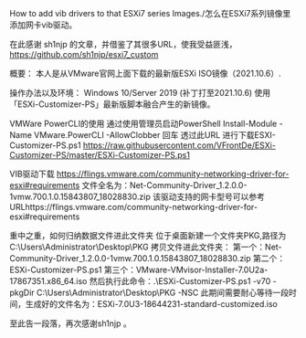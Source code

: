 How to add vib drivers to that ESXi7 series Images./怎么在ESXi7系列镜像里添加网卡vib驱动。

在此感谢 sh1njp  的文章，并借鉴了其很多URL，使我受益匪浅，https://github.com/sh1njp/esxi7_custom

概要：
本人是从VMware官网上面下载的最新版ESXi ISO镜像（2021.10.6）.

操作办法以及环境：
Windows 10/Server 2019 (补丁打至2021.10.6)  使用「ESXi-Customizer-PS」最新版脚本融合产生的新镜像。

VMWare PowerCLI的使用
通过使用管理员启动PowerShell
Install-Module -Name VMware.PowerCLI -AllowClobber 回车
透过此URL 进行下载ESXI-Customizer-PS.ps1       https://raw.githubusercontent.com/VFrontDe/ESXi-Customizer-PS/master/ESXi-Customizer-PS.ps1

VIB驱动下载
https://flings.vmware.com/community-networking-driver-for-esxi#requirements
文件全名为：Net-Community-Driver_1.2.0.0-1vmw.700.1.0.15843807_18028830.zip
该驱动支持的网卡型号可以参考URLhttps://flings.vmware.com/community-networking-driver-for-esxi#requirements

重中之重，如何归纳数据文件进此文件夹
位于桌面新建一个文件夹PKG,路径为C:\Users\Administrator\Desktop\PKG
拷贝文件进此文件夹：
第一个：Net-Community-Driver_1.2.0.0-1vmw.700.1.0.15843807_18028830.zip
第二个：ESXi-Customizer-PS.ps1
第三个：VMware-VMvisor-Installer-7.0U2a-17867351.x86_64.iso
然后执行此命令：.\ESXi-Customizer-PS.ps1 -v70 -pkgDir C:\Users\Administrator\Desktop\PKG -NSC
此期间需要耐心等待一段时间，生成好的文件名为：ESXi-7.0U3-18644231-standard-customized.iso

至此告一段落，再次感谢sh1njp 。




